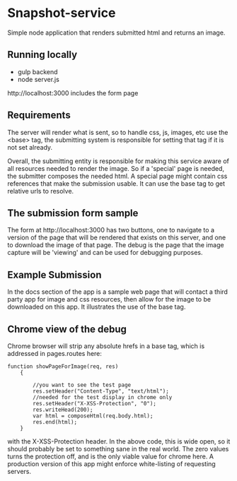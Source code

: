 # Snapshot-service

Simple node application that renders submitted html and returns an image.

## Running locally
* gulp backend
* node server.js

http://localhost:3000 includes the form page

## Requirements
The server will render what is sent, so to handle css, js, images, etc
use the &lt;base&gt; tag, the submitting system is responsible for setting that
tag if it is not set already. 

Overall, the submitting entity is responsible for making this service
aware of all resources needed to render the image. So if a 'special' page
is needed, the submitter composes the needed html. A special page might
contain css references that make the submission usable. It can use the  base tag to get relative urls to resolve.

## The submission form sample
The form at http://localhost:3000 has two buttons, one to navigate to a
version of the page that will be rendered that exists on this server, 
and one to download the image of that page. The debug is the page that
the image capture will be 'viewing' and can be used for debugging
purposes.

## Example Submission
In the docs section of the app is a sample web page that will contact a 
third party app for image and css resources, then allow for the image
to be downloaded on this app. It illustrates the use of the base tag.

## Chrome view of the debug
Chrome browser will strip any absolute hrefs in a base tag, which is 
addressed in pages.routes here:
```
function showPageForImage(req, res)
    {

        //you want to see the test page
        res.setHeader("Content-Type", "text/html");
        //needed for the test display in chrome only       
        res.setHeader("X-XSS-Protection", "0");
        res.writeHead(200);
        var html = composeHtml(req.body.html);
        res.end(html);
    }
```
with the X-XSS-Protection header. In the above code, this is wide open, 
so it should probably be set to something sane in the real world. The
zero values turns the protection off, and is the only viable value for chrome
here. A production version of this app might enforce white-listing of 
requesting servers.

